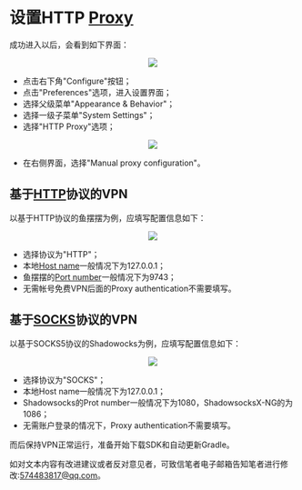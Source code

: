 # 设置HTTP [Proxy]
成功进入以后，会看到如下界面：
<div align="center"><image src = https://raw.githubusercontent.com/Thelordofdream/Android-Introduction/master/images/016.png onload = 'this.width=400'/></div>  

* 点击右下角"Configure"按钮；
* 点击"Preferences"选项，进入设置界面；
* 选择父级菜单"Appearance & Behavior"；  
* 选择一级子菜单"System Settings"；
* 选择"HTTP Proxy"选项； 

<div align="center"><image src = https://raw.githubusercontent.com/Thelordofdream/Android-Introduction/master/images/019.png onload = 'this.width=200'/></div>  
 
* 在右侧界面，选择"Manual proxy configuration"。

## 基于[HTTP]协议的VPN  
以基于HTTP协议的鱼摆摆为例，应填写配置信息如下：  

<div align="center"><image src = https://raw.githubusercontent.com/Thelordofdream/Android-Introduction/master/images/017.png onload = 'this.width=400'/></div>  

* 选择协议为"HTTP"；  
* 本地[Host name]一般情况下为127.0.0.1；  
* 鱼摆摆的[Port number]一般情况下为9743；
* 无需帐号免费VPN后面的Proxy authentication不需要填写。  

## 基于[SOCKS]协议的VPN
以基于SOCKS5协议的Shadowocks为例，应填写配置信息如下：
<div align="center"><image src = https://raw.githubusercontent.com/Thelordofdream/Android-Introduction/master/images/018.png onload = 'this.width=400'/></div>  

* 选择协议为"SOCKS"；
* 本地Host name一般情况下为127.0.0.1；
* Shadowsocks的Prot number一般情况下为1080，ShadowsocksX-NG的为1086；
* 无需账户登录的情况下，Proxy authentication不需要填写。

而后保持VPN正常运行，准备开始下载SDK和自动更新Gradle。  

如对文本内容有改进建议或者反对意见者，可致信笔者电子邮箱告知笔者进行修改:<574483817@qq.com>。


[Proxy]:https://zh.wikipedia.org/wiki/代理服务器
[HTTP]:https://zh.wikipedia.org/wiki/超文本传输协议
[SOCKS]:https://zh.wikipedia.org/wiki/SOCKS
[Host name]:https://zh.wikipedia.org/wiki/主機名稱[Port number]:https://zh.wikipedia.org/wiki/通訊埠 

